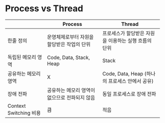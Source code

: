 # Process vs Thread

|                        | Process                                       | Thread                                               |
| ---------------------- | --------------------------------------------- | ---------------------------------------------------- |
| 한줄 정의              | 운영체제로부터 자원을 할당받은 작업의 단위    | 프로세스가 할당받은 자원을 이용하는 실행 흐름의 단위 |
| 독립된 메모리 영역     | Code, Data, Stack, Heap                       | Stack                                                |
| 공유하는 메모리 영역   | X                                             | Code, Data, Heap (하나의 프로세스 안에서 공유)       |
| 장애 전파              | 공유하는 메모리 영역이 없으므로 전파되지 않음 | 동일 프로세스로 장애 전파                            |
| Context Switching 비용 | 큼                                            | 적음                                                 |

